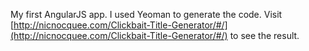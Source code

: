 My first AngularJS app. I used Yeoman to generate the code. Visit [http://nicnocquee.com/Clickbait-Title-Generator/#/](http://nicnocquee.com/Clickbait-Title-Generator/#/) to see the result.
